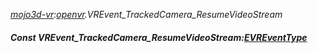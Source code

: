 _[mojo3d-vr](../../modules/mojo3d-vr/mojo3d-vr-module.md):[openvr](openvr:).VREvent\_TrackedCamera\_ResumeVideoStream_
##### Const VREvent\_TrackedCamera\_ResumeVideoStream:[EVREventType](../../modules/mojo3d-vr/openvr-evreventtype.md)
